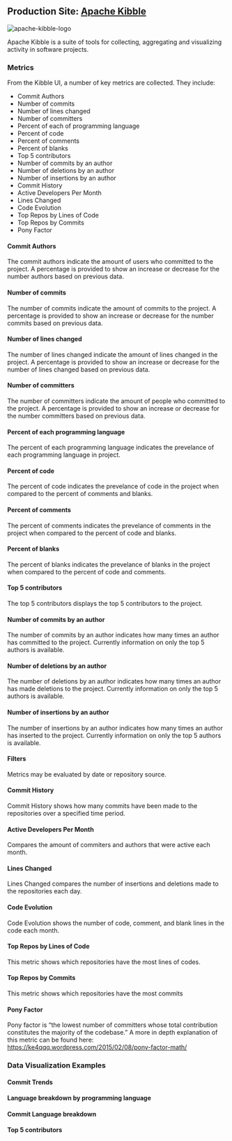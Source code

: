 ## Production Site: [Apache Kibble](https://github.com/apache/kibble)

![apache-kibble-logo](https://github.com/apache/kibble/blob/master/ui/images/kibble-logo.png)


Apache Kibble is a suite of tools for collecting, aggregating and visualizing activity in software projects. 

### Metrics

From the Kibble UI, a number of key metrics are collected. They include:
* Commit Authors
* Number of commits
* Number of lines changed
* Number of committers 
* Percent of each of programming language
* Percent of code
* Percent of comments
* Percent of blanks
* Top 5 contributors
* Number of commits by an author
* Number of deletions by an author
* Number of insertions by an author
* Commit History
* Active Developers Per Month
* Lines Changed
* Code Evolution
* Top Repos by Lines of Code
* Top Repos by Commits
* Pony Factor

#### Commit Authors
The commit authors indicate the amount of users who committed to the project. A percentage is provided to show an increase or decrease for the number authors based on previous data. 

#### Number of commits
The number of commits indicate the amount of commits to the project. A percentage is provided to show an increase or decrease for the number commits based on previous data. 

#### Number of lines changed
The number of lines changed indicate the amount of lines changed in the project. A percentage is provided to show an increase or decrease for the number of lines changed based on previous data. 

#### Number of committers 
The number of committers indicate the amount of people who committed to the project. A percentage is provided to show an increase or decrease for the number committers based on previous data. 

#### Percent of each programming language
The percent of each programming language indicates the prevelance of each programming language in project. 

#### Percent of code
The percent of code indicates the prevelance of code in the project when compared to the percent of comments and blanks. 

#### Percent of comments
The percent of comments indicates the prevelance of comments in the project when compared to the percent of code and blanks. 

#### Percent of blanks
The percent of blanks indicates the prevelance of blanks in the project when compared to the percent of code and comments. 

#### Top 5 contributors
The top 5 contributors displays the top 5 contributors to the project. 

#### Number of commits by an author
The number of commits by an author indicates how many times an author has committed to the project. Currently information on only the top 5 authors is available. 

#### Number of deletions by an author
The number of deletions by an author indicates how many times an author has made deletions to the project. Currently information on only the top 5 authors is available. 

#### Number of insertions by an author
The number of insertions by an author indicates how many times an author has inserted to the project. Currently information on only the top 5 authors is available. 

#### Filters
Metrics may be evaluated by date or repository source. 


#### Commit History
Commit History shows how many commits have been made to the repositories over a specified time period.

#### Active Developers Per Month
Compares the amount of commiters and authors that were active each month.

#### Lines Changed
Lines Changed compares the number of insertions and deletions made to the repositories each day.

#### Code Evolution
Code Evolution shows the number of code, comment, and blank lines in the code each month.

#### Top Repos by Lines of Code
This metric shows which repositories have the most lines of codes.

#### Top Repos by Commits
This metric shows which repositories have the most commits

#### Pony Factor
Pony factor is “the lowest number of committers whose total contribution constitutes the majority of the codebase.” 
A more in depth explanation of this metric can be found here: https://ke4qqq.wordpress.com/2015/02/08/pony-factor-math/



### Data Visualization Examples
#### Commit Trends

#### Language breakdown by programming language

#### Commit Language breakdown 

#### Top 5 contributors



